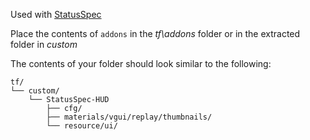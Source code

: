 Used with [StatusSpec](https://github.com/fwdcp/StatusSpec/releases)

Place the contents of `addons` in the _tf\addons_ folder or in the extracted folder in _custom_

The contents of your folder should look similar to the following:
```
tf/
└── custom/
    └── StatusSpec-HUD
        ├── cfg/
        ├── materials/vgui/replay/thumbnails/
        └── resource/ui/
```
```